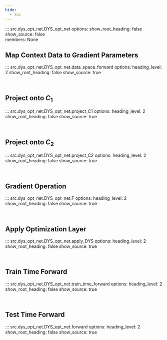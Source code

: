 ```yaml
---
hide:
  - toc
---
```


::: src.dys_opt_net.DYS_opt_net
    options:
      show_root_heading: false
      show_source: false  
      members: None

## Map Context Data to Gradient Parameters
::: src.dys_opt_net.DYS_opt_net.data_space_forward
    options:
      heading_level: 2
      show_root_heading: false
      show_source: true            

<br>

## Project onto $C_1$ 
::: src.dys_opt_net.DYS_opt_net.project_C1
    options:
      heading_level: 2
      show_root_heading: false
      show_source: true            

<br>

## Project onto $C_2$
::: src.dys_opt_net.DYS_opt_net.project_C2
    options:
      heading_level: 2
      show_root_heading: false
      show_source: true            

<br>

## Gradient Operation
::: src.dys_opt_net.DYS_opt_net.F
    options:
      heading_level: 2
      show_root_heading: false
      show_source: true            

<br>

## Apply Optimization Layer    
::: src.dys_opt_net.DYS_opt_net.apply_DYS
    options:
      heading_level: 2
      show_root_heading: false
      show_source: true            

<br>

## Train Time Forward 
::: src.dys_opt_net.DYS_opt_net.train_time_forward
    options:
      heading_level: 2
      show_root_heading: false
      show_source: true            

<br>

## Test Time Forward
::: src.dys_opt_net.DYS_opt_net.forward
    options:
      heading_level: 2
      show_root_heading: false
      show_source: true            

<br>
